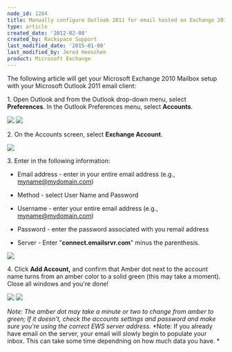 ```yaml
---
node_id: 1284
title: Manually configure Outlook 2011 for email hosted on Exchange 2010
type: article
created_date: '2012-02-08'
created_by: Rackspace Support
last_modified_date: '2015-01-09'
last_modified_by: Jered Heeschen
product: Microsoft Exchange
---
```


The following article will get your Microsoft Exchange 2010 Mailbox
setup with your Microsoft Outlook 2011 email client:

1\. Open Outlook and from the Outlook drop-down menu, select
**Preferences**. In the Outlook Preferences menu, select **Accounts**.

![](http://c816878.r78.cf2.rackcdn.com/(E&A)Outlook2011IMAP.png)
 ![](http://c816878.r78.cf2.rackcdn.com/(E&A)Outlook2011IMAP2.png)

<span>2. On the Accounts screen, select </span>**Exchange
Account**<span>.</span>

![](http://c818071.r71.cf2.rackcdn.com/(E&A)Outlook2011Exchange.png)

<span>3. Enter in the following information:</span>

-   Email address - enter in your entire email address
    (e.g., myname@mydomain.com)

<!-- -->

-   Method - select User Name and Password

<!-- -->

-   Username - enter your entire email address
    (e.g., myname@mydomain.com)

<!-- -->

-   Password - enter the password associated with you remail address

<!-- -->

-   Server - Enter "**connect.emailsrvr.com**" minus the parenthesis.

![](http://c4411995.r95.cf2.rackcdn.com/Outlook2011WithExchange2010.png)

<span>4. Click </span>**Add Account,**<span> and confirm that Amber dot
next to the account name turns from an amber color to a solid green
(this may take a moment). Close all windows and you're done!</span>

![](http://c818071.r71.cf2.rackcdn.com/(E&A)Outlook2011Exchange4.png)
 ![](http://c818071.r71.cf2.rackcdn.com/(E&A)Outlook2011Exchange3.png)

*Note:* *The amber dot may take a minute or two to change from amber to
green; If it doesn't, check the accounts settings and password and make
sure you're using the correct EWS server address.* *Note: If you already
have email on the server, your email will slowly begin to populate your
inbox. This can take some time dependning on how much data you have. *

